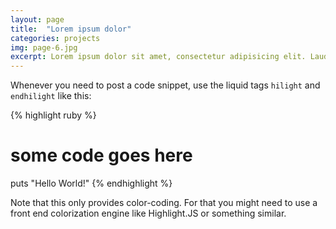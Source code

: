 ```yaml
---
layout: page
title:  "Lorem ipsum dolor"
categories: projects
img: page-6.jpg
excerpt: Lorem ipsum dolor sit amet, consectetur adipisicing elit. Laudantium non
---
```



Whenever you need to post a code snippet, use the liquid tags `hilight` and `endhilight` like this:

{% highlight ruby %}
# some code goes here
puts "Hello World!"
{% endhighlight %}

Note that this only provides color-coding. For that you might need to use a front end colorization engine like Highlight.JS or something similar.
